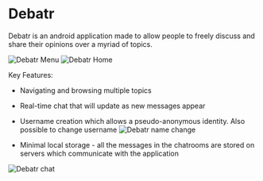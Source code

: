 # Debatr

Debatr is an android application made to allow people to freely discuss and share their opinions over a myriad of topics.

![Debatr Menu](https://imgur.com/CdMJXk2.png)       ![Debatr Home](https://imgur.com/HSZkLhY.png)

Key Features:

- Navigating and browsing multiple topics
- Real-time chat that will update as new messages appear
- Username creation which allows a pseudo-anonymous identity. Also possible to change username
![Debatr name change](https://imgur.com/eaHMX1J.png)

- Minimal local storage - all the messages in the chatrooms are stored on servers which communicate with the application


![Debatr chat](https://imgur.com/MGsTG61.png)


